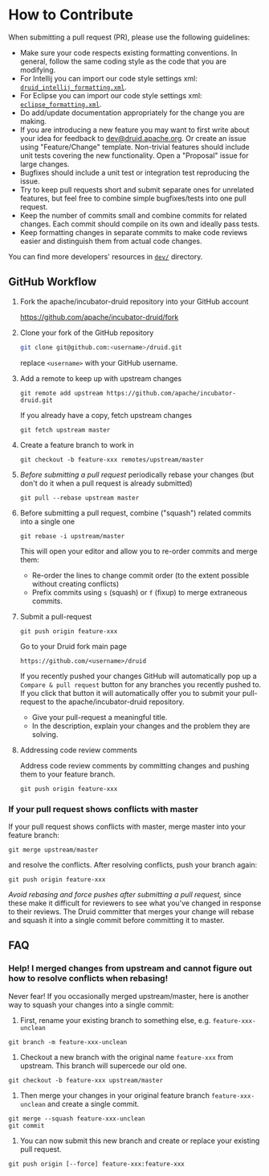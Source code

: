 <!--
  ~ Licensed to the Apache Software Foundation (ASF) under one
  ~ or more contributor license agreements.  See the NOTICE file
  ~ distributed with this work for additional information
  ~ regarding copyright ownership.  The ASF licenses this file
  ~ to you under the Apache License, Version 2.0 (the
  ~ "License"); you may not use this file except in compliance
  ~ with the License.  You may obtain a copy of the License at
  ~
  ~   http://www.apache.org/licenses/LICENSE-2.0
  ~
  ~ Unless required by applicable law or agreed to in writing,
  ~ software distributed under the License is distributed on an
  ~ "AS IS" BASIS, WITHOUT WARRANTIES OR CONDITIONS OF ANY
  ~ KIND, either express or implied.  See the License for the
  ~ specific language governing permissions and limitations
  ~ under the License.
  -->

# How to Contribute

When submitting a pull request (PR), please use the following guidelines:

- Make sure your code respects existing formatting conventions. In general, follow
  the same coding style as the code that you are modifying.
- For Intellij you can import our code style settings xml: [`druid_intellij_formatting.xml`](
  https://github.com/apache/incubator-druid/raw/master/dev/druid_intellij_formatting.xml).
- For Eclipse you can import our code style settings xml: [`eclipse_formatting.xml`](
  https://github.com/apache/incubator-druid/raw/master/dev/eclipse_formatting.xml).
- Do add/update documentation appropriately for the change you are making.
- If you are introducing a new feature you may want to first write about your idea
  for feedback to [dev@druid.apache.org](https://lists.apache.org/list.html?dev@druid.apache.org). Or create an issue
  using "Feature/Change" template. Non-trivial features should include unit tests covering the new functionality. Open
  a "Proposal" issue for large changes.
- Bugfixes should include a unit test or integration test reproducing the issue.
- Try to keep pull requests short and submit separate ones for unrelated
  features, but feel free to combine simple bugfixes/tests into one pull request.
- Keep the number of commits small and combine commits for related changes.
  Each commit should compile on its own and ideally pass tests.
- Keep formatting changes in separate commits to make code reviews easier and
  distinguish them from actual code changes.

You can find more developers' resources in [`dev/`](dev) directory.

## GitHub Workflow

1. Fork the apache/incubator-druid repository into your GitHub account

    https://github.com/apache/incubator-druid/fork

1. Clone your fork of the GitHub repository

    ```sh
    git clone git@github.com:<username>/druid.git
    ```

    replace `<username>` with your GitHub username.

1. Add a remote to keep up with upstream changes

    ```
    git remote add upstream https://github.com/apache/incubator-druid.git
    ```

    If you already have a copy, fetch upstream changes

    ```
    git fetch upstream master
    ```

1. Create a feature branch to work in

    ```
    git checkout -b feature-xxx remotes/upstream/master
    ```

1. _Before submitting a pull request_ periodically rebase your changes
    (but don't do it when a pull request is already submitted)

    ```
    git pull --rebase upstream master
    ```

1. Before submitting a pull request, combine ("squash") related commits into a single one

    ```
    git rebase -i upstream/master
    ```

    This will open your editor and allow you to re-order commits and merge them:
    - Re-order the lines to change commit order (to the extent possible without creating conflicts)
    - Prefix commits using `s` (squash) or `f` (fixup) to merge extraneous commits.

1. Submit a pull-request

    ```
    git push origin feature-xxx
    ```

    Go to your Druid fork main page

    ```
    https://github.com/<username>/druid
    ```

    If you recently pushed your changes GitHub will automatically pop up a
    `Compare & pull request` button for any branches you recently pushed to. If you
    click that button it will automatically offer you to submit your pull-request
    to the apache/incubator-druid repository.

    - Give your pull-request a meaningful title.
    - In the description, explain your changes and the problem they are solving.

1. Addressing code review comments

    Address code review comments by committing changes and pushing them to your feature
    branch.

    ```
    git push origin feature-xxx
    ```

### If your pull request shows conflicts with master
  If your pull request shows conflicts with master, merge master into your feature branch:
  

  ```
  git merge upstream/master
  ```
  
  and resolve the conflicts. After resolving conflicts, push your branch again:
  
  ```
  git push origin feature-xxx
  ```

  _Avoid rebasing and force pushes after submitting a pull request,_ since these make it
  difficult for reviewers to see what you've changed in response to their reviews. The Druid
  committer that merges your change will rebase and squash it into a single commit before
  committing it to master.

## FAQ

### Help! I merged changes from upstream and cannot figure out how to resolve conflicts when rebasing!

Never fear! If you occasionally merged upstream/master, here is another way to squash your changes into a single commit:

1. First, rename your existing branch to something else, e.g. `feature-xxx-unclean`

  ```
  git branch -m feature-xxx-unclean
  ```

1. Checkout a new branch with the original name `feature-xxx` from upstream. This branch will supercede our old one.

  ```
  git checkout -b feature-xxx upstream/master
  ```

1. Then merge your changes in your original feature branch `feature-xxx-unclean` and create a single commit.

  ```
  git merge --squash feature-xxx-unclean
  git commit
  ```

1. You can now submit this new branch and create or replace your existing pull request.

  ```
  git push origin [--force] feature-xxx:feature-xxx
  ```
